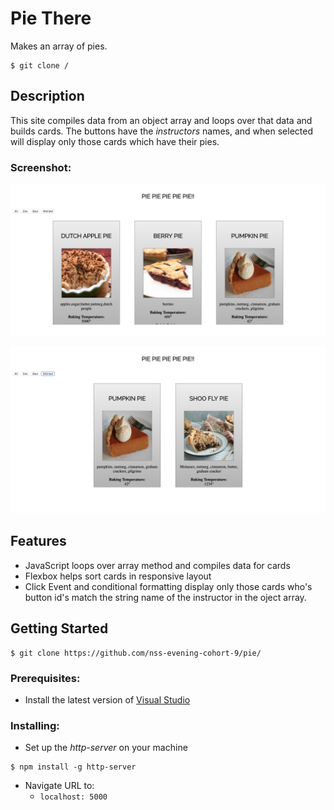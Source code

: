 # Pie There
Makes an array of pies.  

```
$ git clone /
```



## Description
This site compiles data from an object array and loops over that data and builds cards. The buttons have the _instructors_ names, and when selected will display only those cards which have their pies. 


### Screenshot:

![Image of the website from the nav bar down.](https://raw.githubusercontent.com/jpantana/pie/master/imgs/Screen%20Shot%202019-03-14%20at%208.29.16%20PM.png "Array Methods")

![Image of the website from the nav bar down.](https://raw.githubusercontent.com/jpantana/pie/master/imgs/Screen%20Shot%202019-03-14%20at%208.29.27%20PM.png "Array Methods")

## Features
* JavaScript loops over array method and compiles data for cards
* Flexbox helps sort cards in responsive layout
* Click Event and conditional formatting display only those cards who's button id's match the string name of the instructor in the oject array. 
  
## Getting Started
```
$ git clone https://github.com/nss-evening-cohort-9/pie/
```
### Prerequisites:

- Install the latest version of [Visual Studio](https://code.visualstudio.com/download)
    
### Installing:

* Set up the _http-server_ on your machine
```
$ npm install -g http-server
```
  * Navigate URL to:
    * `localhost: 5000`
    


